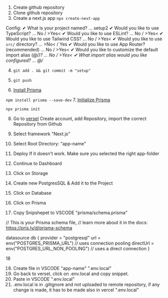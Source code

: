 1. Create github repository
2. Clone github repository
3. Create a next.js app
`npx create-next-app`

Config:
✔ What is your project named? … setup2
✔ Would you like to use TypeScript? … No / >Yes<
✔ Would you like to use ESLint? … No / >Yes<
✔ Would you like to use Tailwind CSS? … No / >Yes<
✔ Would you like to use `src/` directory? … >No< / Yes
✔ Would you like to use App Router? (recommended) … No / >Yes<
✔ Would you like to customize the default import alias (@/*)? … No / >Yes<
✔ What import alias would you like configured? … @/*

4. `git add . && git commit -m "setup"`

5. `git push`

6. [Install Prisma](https://www.prisma.io/docs/getting-started/quickstart)

 `npm install prisma --save-dev`
7. [Initialize Prisma](https://www.prisma.io/docs/getting-started/setup-prisma/start-from-scratch/relational-databases-typescript-postgresql)

`npx prisma init` 

8. Go to [versel](https://vercel.com/)
Create account, add Repository, import the correct Repository from Github

9. Select framework "Next.js"

10. Select Root Directory: "app-name"

11. Deploy
If it doesn't work. Make sure you selected the right app-folder

12. Continue to Dashboard
13. Click on Storage
14. Create new PostgresSQL & Add it to the Project
15. Click on Database
16. Click on Prisma
17. Copy Snipshepet to VSCODE "prisma/schema.prisma"

// This is your Prisma schema file,
// learn more about it in the docs: https://pris.ly/d/prisma-schema

datasource db {
  provider = "postgresql"
  url = env("POSTGRES_PRISMA_URL") // uses connection pooling
  directUrl = env("POSTGRES_URL_NON_POOLING") // uses a direct connection
}

18

18. Create file in  VSCODE "app-name" ".env.local"
19. Go back to versel, click on .env.local and copy snippet.
20. Paste in VSCODE ".env.local"
21. .env.local is in .gitignore and not uploaded to remote repository, if 
any change is made, it has to be made also in vercel ".env.local"
